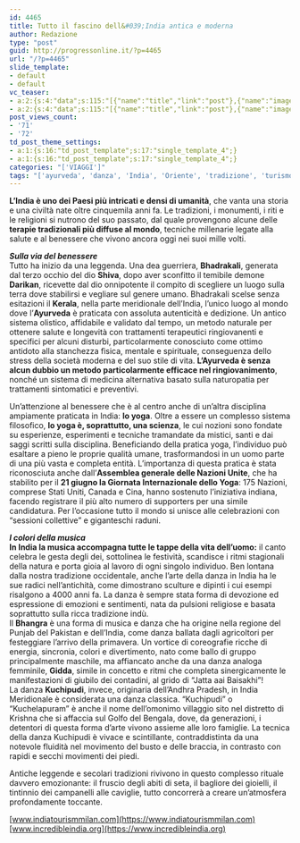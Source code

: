 ```yaml
---
id: 4465
title: Tutto il fascino dell&#039;India antica e moderna
author: Redazione
type: "post"
guid: http://progressonline.it/?p=4465
url: "/?p=4465"
slide_template:
- default
- default
vc_teaser:
- a:2:{s:4:"data";s:115:"[{"name":"title","link":"post"},{"name":"image","image":"featured","link":"none"},{"name":"text","mode":"excerpt"}]";s:7:"bgcolor";s:0:"";}
- a:2:{s:4:"data";s:115:"[{"name":"title","link":"post"},{"name":"image","image":"featured","link":"none"},{"name":"text","mode":"excerpt"}]";s:7:"bgcolor";s:0:"";}
post_views_count:
- '71'
- '72'
td_post_theme_settings:
- a:1:{s:16:"td_post_template";s:17:"single_template_4";}
- a:1:{s:16:"td_post_template";s:17:"single_template_4";}
categories: "['VIAGGI']"
tags: "['ayurveda', 'danza', 'India', 'Oriente', 'tradizione', 'turismo', 'Viaggi', 'yoga']"
---
```


**L’India è uno dei Paesi più intricati e densi di umanità**, che vanta una storia e una civiltà nate oltre cinquemila anni fa. Le tradizioni, i monumenti, i riti e le religioni si nutrono del suo passato, dal quale provengono alcune delle **terapie tradizionali più diffuse al mondo**, tecniche millenarie legate alla salute e al benessere che vivono ancora oggi nei suoi mille volti.

***Sulla via del benessere***   
Tutto ha inizio da una leggenda. Una dea guerriera, **Bhadrakali**, generata dal terzo occhio del dio **Shiva**, dopo aver sconfitto il temibile demone **Darikan**, ricevette dal dio onnipotente il compito di scegliere un luogo sulla terra dove stabilirsi e vegliare sul genere umano. Bhadrakali scelse senza esitazioni il **Kerala**, nella parte meridionale dell’India, l’unico luogo al mondo dove l’**Ayurveda** è praticata con assoluta autenticità e dedizione. Un antico sistema olistico, affidabile e validato dal tempo, un metodo naturale per ottenere salute e longevità con trattamenti terapeutici ringiovanenti e specifici per alcuni disturbi, particolarmente conosciuto come ottimo antidoto alla stanchezza fìsica, mentale e spirituale, conseguenza dello stress della società moderna e del suo stile di vita. **L’Ayurveda è senza alcun dubbio un metodo particolarmente efficace nel ringiovanimento**, nonché un sistema di medicina alternativa basato sulla naturopatia per trattamenti sintomatici e preventivi.

Un’attenzione al benessere che è al centro anche di un’altra disciplina ampiamente praticata in India: **lo yoga**. Oltre a essere un complesso sistema filosofico, **lo yoga è, soprattutto, una scienza**, le cui nozioni sono fondate su esperienze, esperimenti e tecniche tramandate da mistici, santi e dai saggi scritti sulla disciplina. Beneficiando della pratica yoga, l’individuo può esaltare a pieno le proprie qualità umane, trasformandosi in un uomo parte di una più vasta e completa entità. L’importanza di questa pratica è stata riconosciuta anche dall’**Assemblea generale delle Nazioni Unite**, che ha stabilito per il **21 giugno la Giornata Internazionale dello Yoga**: 175 Nazioni, comprese Stati Uniti, Canada e Cina, hanno sostenuto l’iniziativa indiana, facendo registrare il più alto numero di supporters per una simile candidatura. Per l’occasione tutto il mondo si unisce alle celebrazioni con “sessioni collettive” e giganteschi raduni.

***I colori della musica***   
**In India la musica accompagna tutte le tappe della vita dell’uomo:** il canto celebra le gesta degli dei, sottolinea le festività, scandisce i ritmi stagionali della natura e porta gioia al lavoro di ogni singolo individuo. Ben lontana dalla nostra tradizione occidentale, anche l’arte della danza in India ha le sue radici nell’antichità, come dimostrano sculture e dipinti i cui esempi risalgono a 4000 anni fa. La danza è sempre stata forma di devozione ed espressione di emozioni e sentimenti, nata da pulsioni religiose e basata soprattutto sulla ricca tradizione indù.  
Il **Bhangra** è una forma di musica e danza che ha origine nella regione del Punjab del Pakistan e dell’India, come danza ballata dagli agricoltori per festeggiare l’arrivo della primavera. Un vortice di coreografie ricche di energia, sincronia, colori e divertimento, nato come ballo di gruppo principalmente maschile, ma affiancato anche da una danza analoga femminile, **Gidda**, simile in concetto e ritmi che completa sinergicamente le manifestazioni di giubilo dei contadini, al grido di “Jatta aai Baisakhi”!  
La danza **Kuchipudi**, invece, originaria dell’Andhra Pradesh, in India Meridionale è considerata una danza classica. “Kuchipudi” o “Kuchelapuram” è anche il nome dell’omonimo villaggio sito nel distretto di Krishna che si affaccia sul Golfo del Bengala, dove, da generazioni, i detentori di questa forma d’arte vivono assieme alle loro famiglie. La tecnica della danza Kuchipudi è vivace e scintillante, contraddistinta da una notevole fluidità nel movimento del busto e delle braccia, in contrasto con rapidi e secchi movimenti dei piedi.

Antiche leggende e secolari tradizioni rivivono in questo complesso rituale davvero emozionante: il fruscio degli abiti di seta, il bagliore dei gioielli, il tintinnio dei campanelli alle caviglie, tutto concorrerà a creare un’atmosfera profondamente toccante.

[www.indiatourismmilan.com](https://www.indiatourismmilan.com)  
[www.incredibleindia.org](https://www.incredibleindia.org)